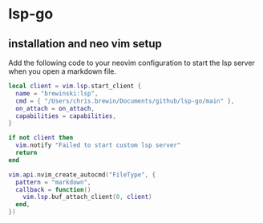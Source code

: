 # lsp-go

## installation and neo vim setup

Add the following code to your neovim configuration to start the lsp server when 
you open a markdown file. 

```lua
local client = vim.lsp.start_client {
  name = "brewinski:lsp",
  cmd = { "/Users/chris.brewin/Documents/github/lsp-go/main" },
  on_attach = on_attach,
  capabilities = capabilities,
}

if not client then
  vim.notify "Failed to start custom lsp server"
  return
end

vim.api.nvim_create_autocmd("FileType", {
  pattern = "markdown",
  callback = function()
    vim.lsp.buf_attach_client(0, client)
  end,
})
```
